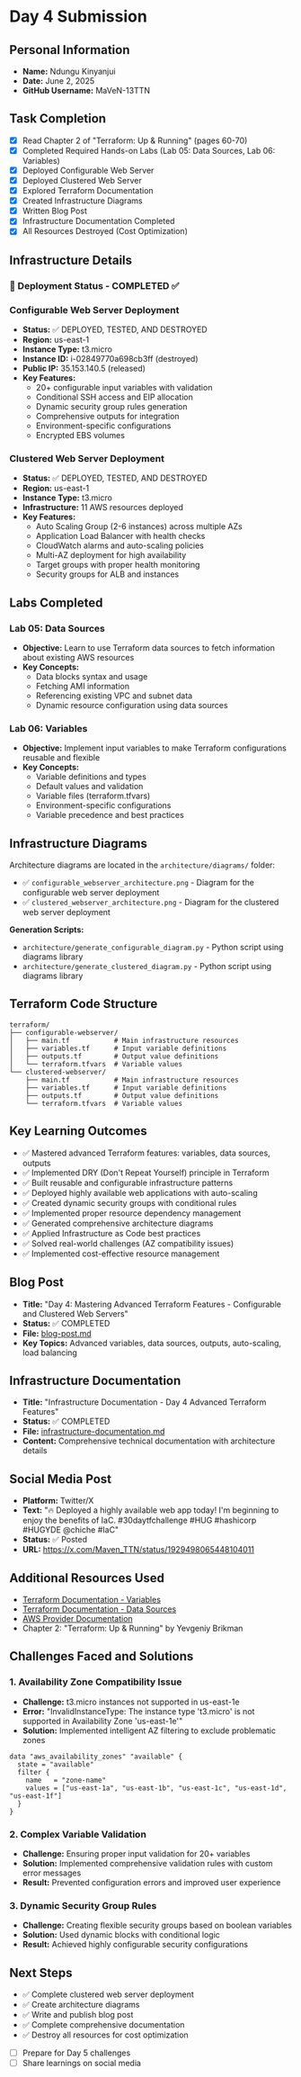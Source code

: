 # Day 4 Submission

## Personal Information
- **Name:** Ndungu Kinyanjui
- **Date:** June 2, 2025
- **GitHub Username:** MaVeN-13TTN

## Task Completion
- [x] Read Chapter 2 of "Terraform: Up & Running" (pages 60-70)
- [x] Completed Required Hands-on Labs (Lab 05: Data Sources, Lab 06: Variables)
- [x] Deployed Configurable Web Server
- [x] Deployed Clustered Web Server
- [x] Explored Terraform Documentation
- [x] Created Infrastructure Diagrams
- [x] Written Blog Post
- [x] Infrastructure Documentation Completed
- [x] All Resources Destroyed (Cost Optimization)

## Infrastructure Details

### 🚀 Deployment Status - COMPLETED ✅

### Configurable Web Server Deployment
- **Status:** ✅ DEPLOYED, TESTED, AND DESTROYED
- **Region:** us-east-1
- **Instance Type:** t3.micro
- **Instance ID:** i-02849770a698cb3ff (destroyed)
- **Public IP:** 35.153.140.5 (released)
- **Key Features:** 
  - 20+ configurable input variables with validation
  - Conditional SSH access and EIP allocation
  - Dynamic security group rules generation
  - Comprehensive outputs for integration
  - Environment-specific configurations
  - Encrypted EBS volumes

### Clustered Web Server Deployment
- **Status:** ✅ DEPLOYED, TESTED, AND DESTROYED
- **Region:** us-east-1
- **Instance Type:** t3.micro
- **Infrastructure:** 11 AWS resources deployed
- **Key Features:**
  - Auto Scaling Group (2-6 instances) across multiple AZs
  - Application Load Balancer with health checks
  - CloudWatch alarms and auto-scaling policies
  - Multi-AZ deployment for high availability
  - Target groups with proper health monitoring
  - Security groups for ALB and instances

## Labs Completed

### Lab 05: Data Sources
- **Objective:** Learn to use Terraform data sources to fetch information about existing AWS resources
- **Key Concepts:** 
  - Data blocks syntax and usage
  - Fetching AMI information
  - Referencing existing VPC and subnet data
  - Dynamic resource configuration using data sources

### Lab 06: Variables
- **Objective:** Implement input variables to make Terraform configurations reusable and flexible
- **Key Concepts:**
  - Variable definitions and types
  - Default values and validation
  - Variable files (terraform.tfvars)
  - Environment-specific configurations
  - Variable precedence and best practices

## Infrastructure Diagrams
Architecture diagrams are located in the `architecture/diagrams/` folder:
- ✅ `configurable_webserver_architecture.png` - Diagram for the configurable web server deployment
- ✅ `clustered_webserver_architecture.png` - Diagram for the clustered web server deployment

**Generation Scripts:**
- `architecture/generate_configurable_diagram.py` - Python script using diagrams library
- `architecture/generate_clustered_diagram.py` - Python script using diagrams library

## Terraform Code Structure
```
terraform/
├── configurable-webserver/
│   ├── main.tf           # Main infrastructure resources
│   ├── variables.tf      # Input variable definitions
│   ├── outputs.tf        # Output value definitions
│   └── terraform.tfvars  # Variable values
└── clustered-webserver/
    ├── main.tf           # Main infrastructure resources
    ├── variables.tf      # Input variable definitions
    ├── outputs.tf        # Output value definitions
    └── terraform.tfvars  # Variable values
```

## Key Learning Outcomes
- ✅ Mastered advanced Terraform features: variables, data sources, outputs
- ✅ Implemented DRY (Don't Repeat Yourself) principle in Terraform
- ✅ Built reusable and configurable infrastructure patterns
- ✅ Deployed highly available web applications with auto-scaling
- ✅ Created dynamic security groups with conditional rules
- ✅ Implemented proper resource dependency management
- ✅ Generated comprehensive architecture diagrams
- ✅ Applied Infrastructure as Code best practices
- ✅ Solved real-world challenges (AZ compatibility issues)
- ✅ Implemented cost-effective resource management

## Blog Post
- **Title:** "Day 4: Mastering Advanced Terraform Features - Configurable and Clustered Web Servers"
- **Status:** ✅ COMPLETED
- **File:** [blog-post.md](./blog-post.md)
- **Key Topics:** Advanced variables, data sources, outputs, auto-scaling, load balancing

## Infrastructure Documentation
- **Title:** "Infrastructure Documentation - Day 4 Advanced Terraform Features"
- **Status:** ✅ COMPLETED
- **File:** [infrastructure-documentation.md](./infrastructure-documentation.md)
- **Content:** Comprehensive technical documentation with architecture details

## Social Media Post
- **Platform:** Twitter/X
- **Text:** "🔥 Deployed a highly available web app today! I'm beginning to enjoy the benefits of IaC. #30daytfchallenge #HUG #hashicorp #HUGYDE @chiche #IaC"
- **Status:** ✅ Posted
- **URL:** https://x.com/Maven_TTN/status/1929498065448104011

## Additional Resources Used
- [Terraform Documentation - Variables](https://www.terraform.io/docs/configuration/variables.html)
- [Terraform Documentation - Data Sources](https://www.terraform.io/docs/configuration/data-sources.html)
- [AWS Provider Documentation](https://registry.terraform.io/providers/hashicorp/aws/latest/docs)
- Chapter 2: "Terraform: Up & Running" by Yevgeniy Brikman

## Challenges Faced and Solutions
### 1. Availability Zone Compatibility Issue
- **Challenge:** t3.micro instances not supported in us-east-1e
- **Error:** "InvalidInstanceType: The instance type 't3.micro' is not supported in Availability Zone 'us-east-1e'"
- **Solution:** Implemented intelligent AZ filtering to exclude problematic zones
```hcl
data "aws_availability_zones" "available" {
  state = "available"
  filter {
    name   = "zone-name"
    values = ["us-east-1a", "us-east-1b", "us-east-1c", "us-east-1d", "us-east-1f"]
  }
}
```

### 2. Complex Variable Validation
- **Challenge:** Ensuring proper input validation for 20+ variables
- **Solution:** Implemented comprehensive validation rules with custom error messages
- **Result:** Prevented configuration errors and improved user experience

### 3. Dynamic Security Group Rules
- **Challenge:** Creating flexible security groups based on boolean variables
- **Solution:** Used dynamic blocks with conditional logic
- **Result:** Achieved highly configurable security configurations

## Next Steps
- ✅ Complete clustered web server deployment
- ✅ Create architecture diagrams
- ✅ Write and publish blog post
- ✅ Complete comprehensive documentation
- ✅ Destroy all resources for cost optimization
- [ ] Prepare for Day 5 challenges
- [ ] Share learnings on social media
